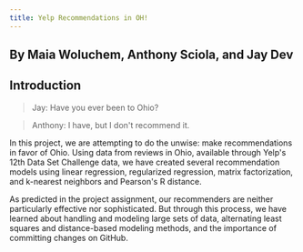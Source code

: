 ```yaml
---
title: Yelp Recommendations in OH!
---
```

## By Maia Woluchem, Anthony Sciola, and Jay Dev

## Introduction

> Jay: Have you ever been to Ohio?

 
> Anthony: I have, but I don't recommend it.

In this project, we are attempting to do the unwise: make recommendations in favor of Ohio. Using data from reviews in Ohio, available through Yelp's 12th Data Set Challenge data, we have created several recommendation models using linear regression, regularized regression, matrix factorization, and k-nearest neighbors and Pearson's R distance.

As predicted in the project assignment, our recommenders are neither particularly effective nor sophisticated. But through this process, we have learned about handling and modeling large sets of data, alternating least squares and distance-based modeling methods, and the importance of committing changes on GitHub.
